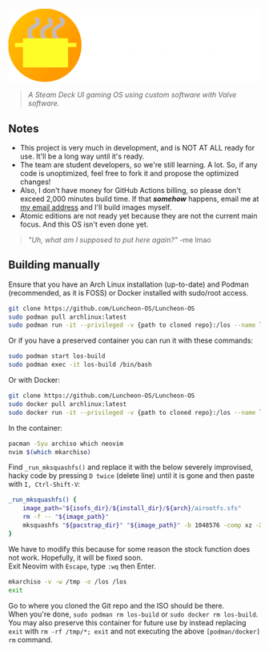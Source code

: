 ![](luncheonos-wide.png)
> *A Steam Deck UI gaming OS using custom software with Valve software.*
## Notes
- This project is very much in development, and is NOT AT ALL ready for use. It'll be a long way until it's ready.
- The team are student developers, so we're still learning. A lot. So, if any code is unoptimized, feel free to fork it and propose the optimized changes!
- Also, I don't have money for GitHub Actions billing, so please don't exceed 2,000 minutes build time. If that ***somehow*** happens, email me at [my email address](mailto:frothyy@frothywifi.cc) and I'll build images myself.
- Atomic editions are not ready yet because they are not the current main focus. And this OS isn't even done yet.
> *"Uh, what am I supposed to put here again?"* -me lmao
## Building manually
Ensure that you have an Arch Linux installation (up-to-date) and Podman (recommended, as it is FOSS) or Docker installed with sudo/root access.
```bash
git clone https://github.com/Luncheon-OS/Luncheon-OS
sudo podman pull archlinux:latest
sudo podman run -it --privileged -v {path to cloned repo}:/los --name los-build archlinux
```
Or if you have a preserved container you can run it with these commands:
```bash
sudo podman start los-build
sudo podman exec -it los-build /bin/bash
```

Or with Docker:
```bash
git clone https://github.com/Luncheon-OS/Luncheon-OS
sudo docker pull archlinux:latest
sudo docker run -it --privileged -v {path to cloned repo}:/los --name los-build archlinux
```
In the container:
```bash
pacman -Syu archiso which neovim
nvim $(which mkarchiso)
```
Find `_run_mksquashfs()` and replace it with the below severely improvised, hacky code by pressing `D twice` (delete line) until it is gone and then paste with `I, Ctrl-Shift-V`:
```bash
_run_mksquashfs() {
    image_path="${isofs_dir}/${install_dir}/${arch}/airootfs.sfs"
    rm -f -- "${image_path}"
    mksquashfs "${pacstrap_dir}" "${image_path}" -b 1048576 -comp xz -Xdict-size 100%
}
```
We have to modify this because for some reason the stock function does not work. Hopefully, it will be fixed soon.  
Exit Neovim with `Escape`, type `:wq` then Enter.
```bash
mkarchiso -v -w /tmp -o /los /los
exit
```
Go to where you cloned the Git repo and the ISO should be there.  
When you're done, `sudo podman rm los-build` or `sudo docker rm los-build`.  
You may also preserve this container for future use by instead replacing `exit` with `rm -rf /tmp/*; exit` and not executing the above `[podman/docker] rm` command.